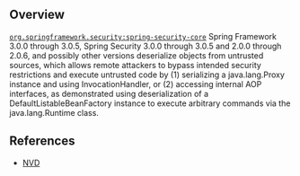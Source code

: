 ## Overview
[`org.springframework.security:spring-security-core`](http://search.maven.org/#search%7Cga%7C1%7Ca%3A%22spring-security-core%22)
Spring Framework 3.0.0 through 3.0.5, Spring Security 3.0.0 through 3.0.5 and 2.0.0 through 2.0.6, and possibly other versions deserialize objects from untrusted sources, which allows remote attackers to bypass intended security restrictions and execute untrusted code by (1) serializing a java.lang.Proxy instance and using InvocationHandler, or (2) accessing internal AOP interfaces, as demonstrated using deserialization of a DefaultListableBeanFactory instance to execute arbitrary commands via the java.lang.Runtime class.

## References
- [NVD](https://web.nvd.nist.gov/view/vuln/detail?vulnId=CVE-2011-2894)